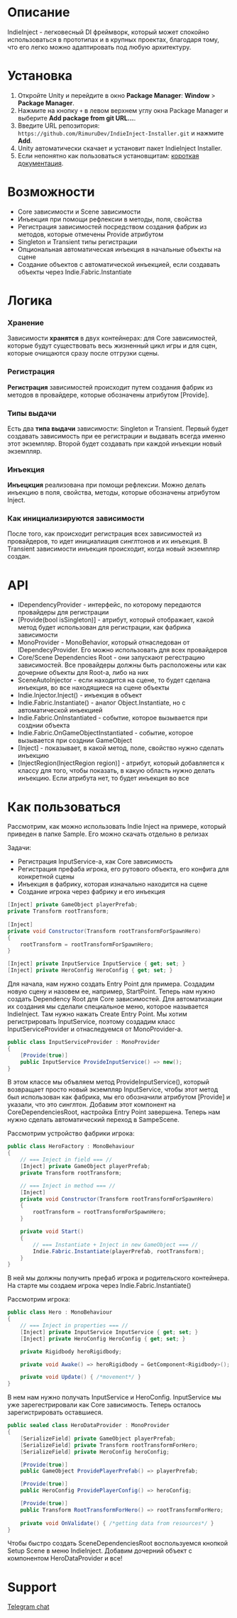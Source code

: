 # Описание

IndieInject - легковесный DI фреймворк, который может спокойно использоваться в прототипах и в крупных проектах, благодаря тому, что его легко можно адаптировать под любую архитектуру.

# Установка
1. Откройте Unity и перейдите в окно **Package Manager**: **Window** > **Package Manager**.
2. Нажмите на кнопку `+` в левом верхнем углу окна Package Manager и выберите **Add package from git URL...**.
3. Введите URL репозитория: `https://github.com/RimuruDev/IndieInject-Installer.git` и нажмите **Add**.
4. Unity автоматически скачает и установит пакет IndieInject Installer.
5. Если непонятно как пользоваться установщитам: [короткая документация](https://github.com/RimuruDev/IndieInject-Installer/blob/main/README.md).

# Возможности

- Core зависимости и Scene зависимости
- Инъекция при помощи рефлексии в методы, поля, свойства 
- Регистрация зависимостей посредством создания фабрик из методов, которые отмечены Provide атрибутом
- Singleton и Transient типы регистрации
- Опциональная автоматическая инъекция в начальные объекты на сцене
- Создание объектов с автоматической инъекцией, если создавать объекты через Indie.Fabric.Instantiate

# Логика

### Хранение
Зависимости **хранятся** в двух контейнерах: для Core зависимостей, которые будут существовать весь жизненный цикл игры и для сцен, которые очищаются сразу после отгрузки сцены.
### Регистрация
**Регистрация** зависимостей происходит путем создания фабрик из методов в провайдере, которые обозначены атрибутом [Provide].
### Типы выдачи
Есть два **типа выдачи** зависимости: Singleton и Transient. Первый будет создавать зависимость при ее регистрации и выдавать всегда именно этот экземпляр. Второй будет создавать при каждой инъекции новый экземпляр.
### Инъекция
**Инъецкция** реализована при помощи рефлексии. Можно делать инъекцию в поля, свойства, методы, которые обозначены атрибутом Inject.
### Как инициализируются зависимости
После того, как происходит регистрация всех зависимостей из провайдеров, то идет инициалиация синглтонов и их инъекция. В Transient зависимости инъекция происходит, когда новый экземпляр создан.

# API

- IDependencyProvider - интерфейс, по которому передаются провайдеры для регистрации
- [Provide(bool isSingleton)] - атрибут, который отображает, какой метод будет использован для регистрации, как фабрика зависимости
- MonoProvider - MonoBehavior, который отнаследован от IDependecyProvider. Его можно использовать для всех провайдеров
- Core/Scene Dependencies Root - они запускают регестрацию зависимостей. Все провайдеры должны быть расположены или как дочерние объекты для Root-а, либо на них
- SceneAutoInjector - если находится на сцене, то будет сделана инъекция, во все находящиеся на сцене объекты
- Indie.Injector.Inject() - инъекция в объект
- Indie.Fabric.Instantiate() - аналог Object.Instantiate, но с автоматической инъекцией
- Indie.Fabric.OnInstantiated - событие, которое вызывается при созднии объекта
- Indie.Fabric.OnGameObjectInstantiated - событие, которое вызывается при созднии GameObject
- [Inject] - показывает, в какой метод, поле, свойство нужно сделать инъекцию
- [InjectRegion(InjectRegion region)] - атрибут, который добавляется к классу для того, чтобы показать, в какую область нужно делать инъекцию. Если атрибута нет, то будет инъекция во все

# Как пользоваться

Рассмотрим, как можно использовать Indie Inject на примере, который приведен в папке Sample. Его можно скачать отдельно в релизах

Задачи:
- Регистрация InputService-а, как Core зависимость
- Регистрация префаба игрока, его рутового объекта, его конфига для конкретной сцены
- Инъекция в фабрику, которая изначально находится на сцене
- Создание игрока через фабрику и его инъекция

```cs
[Inject] private GameObject playerPrefab;
private Transform rootTransform;
        
[Inject]
private void Constructor(Transform rootTransformForSpawnHero)
{
    rootTransform = rootTransformForSpawnHero;
}
```

```cs
[Inject] private InputService InputService { get; set; }
[Inject] private HeroConfig HeroConfig { get; set; }
```

Для начала, нам нужно создать Entry Point для примера. Создадим новую сцену и назовем ее, например, StartPoint. Теперь нам нужно создать Dependency Root для Core зависимостей. Для автоматизации их создания мы сделали специальное меню, которое называется IndieInject. Там нужно нажать Create Entry Point. Мы хотим регистрировать InputService, поэтому создадим класс InputServiceProvider и отнаследуемся от MonoProvider-а.

```cs
public class InputServiceProvider : MonoProvider
{
    [Provide(true)]
    public InputService ProvideInputService() => new();
}
```

В этом классе мы объвляем метод ProvideInputService(), который возвращает просто новый экземпляр InputService, чтобы этот метод был использован как фабрика, мы его обозначили атрибутом [Provide] и указали, что это синглтон. Добавим этот компонент на CoreDependenciesRoot, настройка Entry Point завершена. Теперь нам нужно сделать автоматический переход в SampeScene.

Рассмотрим устройство фабрики игрока:
```cs
public class HeroFactory : MonoBehaviour
{
    // === Inject in field === //
    [Inject] private GameObject playerPrefab;
    private Transform rootTransform;

    // === Inject in method === //
    [Inject]
    private void Constructor(Transform rootTransformForSpawnHero)
    {
        rootTransform = rootTransformForSpawnHero;
    }

    private void Start()
    {
        // === Instantiate + Inject in new GameObject === //
        Indie.Fabric.Instantiate(playerPrefab, rootTransform);
    }
}
```

В ней мы должны получить префаб игрока и родительского контейнера. На старте мы создаем игрока через Indie.Fabric.Instantiate()

Рассмотрим игрока:
```cs
public class Hero : MonoBehaviour
{
    // === Inject in properties === //
    [Inject] private InputService InputService { get; set; }
    [Inject] private HeroConfig HeroConfig { get; set; }

    private Rigidbody heroRigidbody;

    private void Awake() => heroRigidbody = GetComponent<Rigidbody>();

    private void Update() { /*movement*/ }
}
```
В нем нам нужно получать InputService и HeroConfig. InputService мы уже зарегестрировали как Core зависимость. Теперь осталось зарегистрировать оставшиеся.

```cs
public sealed class HeroDataProvider : MonoProvider
{
    [SerializeField] private GameObject playerPrefab;
    [SerializeField] private Transform rootTransformForHero;
    [SerializeField] private HeroConfig heroConfig;

    [Provide(true)]
    public GameObject ProvidePlayerPrefab() => playerPrefab;

    [Provide(true)]
    public HeroConfig ProvidePlayerConfig() => heroConfig;

    [Provide(true)]
    public Transform RootTransformForHero() => rootTransformForHero;
    
    private void OnValidate() { /*getting data from resources*/ }
}
```
Чтобы быстро создать SceneDependenciesRoot воспользуемся кнопкой Setup Scene в меню IndieInject. Добавим дочерний объект с компонентом HeroDataProvider и все!

# Support
[Telegram chat](https://t.me/+oreXCzmtsjc5YWFi)
